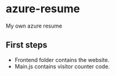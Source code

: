 # azure-resume
My own azure resume

## First steps

- Frontend folder contains the website.
- Main.js contains visitor counter code.